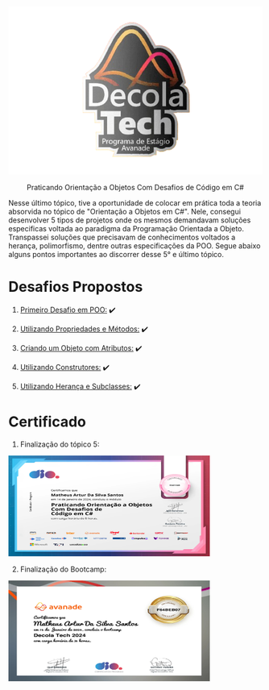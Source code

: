 <div text align="center">

<img src="Imagens/Perfil.png">

Praticando Orientação a Objetos Com Desafios de Código em C#

</div>

Nesse último tópico, tive a oportunidade de colocar em prática toda a teoria absorvida no tópico de "Orientação a Objetos em C#". Nele, consegui desenvolver 5 tipos de projetos onde os mesmos demandavam soluções especificas voltada ao paradigma da Programação Orientada a Objeto. Transpassei soluções que precisavam de conhecimentos 
voltados a herança, polimorfismo, dentre outras especificações da POO. Segue abaixo alguns pontos importantes ao discorrer desse 5° e último tópico. 


# Desafios Propostos

1. [Primeiro Desafio em POO:](codigos/codigo1.txt) :heavy_check_mark:

2. [Utilizando Propriedades e Métodos:](codigos/codigo2.txt) :heavy_check_mark:

3. [Criando um Objeto com Atributos:](codigos/codigo3.txt) :heavy_check_mark:

4. [Utilizando Construtores:](codigos/codigo4.txt) :heavy_check_mark:

5. [Utilizando Herança e Subclasses:](codigos/codigo5.txt) :heavy_check_mark:



# Certificado 

1. Finalização do tópico 5:

<img src="Certificados/certificado1.jpg" width="400" height="200">

2. Finalização do Bootcamp:  

<img src="Certificados/certificado2.jpg" width="400" height="200">

